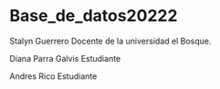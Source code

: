 # Base_de_datos20222
Stalyn Guerrero 
Docente de la universidad el Bosque. 

Diana Parra Galvis
Estudiante

Andres Rico
Estudiante



